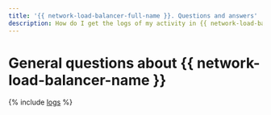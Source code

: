 ```yaml
---
title: '{{ network-load-balancer-full-name }}. Questions and answers'
description: How do I get the logs of my activity in {{ network-load-balancer-full-name }}? For more information, see Data requests.
---
```


# General questions about {{ network-load-balancer-name }}

{% include [logs](../../_qa/logs.md) %}
